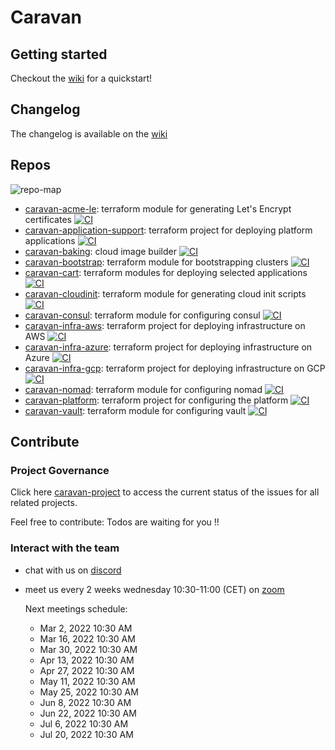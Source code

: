 # Caravan

## Getting started

Checkout the [wiki](https://github.com/bitrockteam/caravan/wiki) for a quickstart!

## Changelog

The changelog is available on the [wiki](https://github.com/bitrockteam/caravan/wiki/Changelog)

## Repos

![repo-map](https://lucid.app/publicSegments/view/d864e9a0-b966-4a53-be66-1f715fef28c2/image.png)

- [caravan-acme-le](https://github.com/bitrockteam/caravan-acme-le): terraform module for generating Let's Encrypt certificates [![CI](https://github.com/bitrockteam/caravan-acme-le/actions/workflows/terraform.yml/badge.svg)](https://github.com/bitrockteam/caravan-acme-le/actions)
- [caravan-application-support](https://github.com/bitrockteam/caravan-application-support): terraform project for deploying platform applications [![CI](https://github.com/bitrockteam/caravan-application-support/actions/workflows/terraform.yml/badge.svg)](https://github.com/bitrockteam/caravan-application-support/actions)
- [caravan-baking](https://github.com/bitrockteam/caravan-baking): cloud image builder [![CI](https://github.com/bitrockteam/caravan-baking/actions/workflows/terraform.yml/badge.svg)](https://github.com/bitrockteam/caravan-baking/actions)
- [caravan-bootstrap](https://github.com/bitrockteam/caravan-bootstrap): terraform module for bootstrapping clusters [![CI](https://github.com/bitrockteam/caravan-bootstrap/actions/workflows/terraform.yml/badge.svg)](https://github.com/bitrockteam/caravan-bootstrap/actions)
- [caravan-cart](https://github.com/bitrockteam/caravan-cart): terraform modules for deploying selected applications [![CI](https://github.com/bitrockteam/caravan-cart/actions/workflows/terraform.yml/badge.svg)](https://github.com/bitrockteam/caravan-cart/actions)
- [caravan-cloudinit](https://github.com/bitrockteam/caravan-cloudinit): terraform module for generating cloud init scripts [![CI](https://github.com/bitrockteam/caravan-cloudinit/actions/workflows/terraform.yml/badge.svg)](https://github.com/bitrockteam/caravan-cloudinit/actions)
- [caravan-consul](https://github.com/bitrockteam/caravan-consul): terraform module for configuring consul [![CI](https://github.com/bitrockteam/caravan-consul/actions/workflows/terraform.yml/badge.svg)](https://github.com/bitrockteam/caravan-consul/actions)
- [caravan-infra-aws](https://github.com/bitrockteam/caravan-infra-aws): terraform project for deploying infrastructure on AWS [![CI](https://github.com/bitrockteam/caravan-infra-aws/actions/workflows/terraform.yml/badge.svg)](https://github.com/bitrockteam/caravan-infra-aws/actions)
- [caravan-infra-azure](https://github.com/bitrockteam/caravan-infra-azure): terraform project for deploying infrastructure on Azure [![CI](https://github.com/bitrockteam/caravan-infra-azure/actions/workflows/terraform.yml/badge.svg)](https://github.com/bitrockteam/caravan-infra-azure/actions)
- [caravan-infra-gcp](https://github.com/bitrockteam/caravan-infra-gcp): terraform project for deploying infrastructure on GCP [![CI](https://github.com/bitrockteam/caravan-infra-gcp/actions/workflows/terraform.yml/badge.svg)](https://github.com/bitrockteam/caravan-infra-gcp/actions)
- [caravan-nomad](https://github.com/bitrockteam/caravan-nomad): terraform module for configuring nomad [![CI](https://github.com/bitrockteam/caravan-nomad/actions/workflows/terraform.yml/badge.svg)](https://github.com/bitrockteam/caravan-nomad/actions)
- [caravan-platform](https://github.com/bitrockteam/caravan-platform): terraform project for configuring the platform [![CI](https://github.com/bitrockteam/caravan-platform/actions/workflows/terraform.yml/badge.svg)](https://github.com/bitrockteam/caravan-platform/actions)
- [caravan-vault](https://github.com/bitrockteam/caravan-vault): terraform module for configuring vault [![CI](https://github.com/bitrockteam/caravan-vault/actions/workflows/terraform.yml/badge.svg)](https://github.com/bitrockteam/caravan-vault/actions)
<!-- - [caravan-workload](https://github.com/bitrockteam/caravan-workload): terraform project with sample workloads [![CI](https://github.com/bitrockteam/caravan-workload/actions/workflows/terraform.yml/badge.svg)](https://github.com/bitrockteam/caravan-workload/actions) -->
<!-- - [caravan-admin-azure](https://github.com/bitrockteam/caravan-admin-azure): terraform project for mananing Azure shared resources [![CI](https://github.com/bitrockteam/caravan-admin-azure/actions/workflows/terraform.yml/badge.svg)](https://github.com/bitrockteam/caravan-admin-azure/actions)
- [caravan-admin-gcp](https://github.com/bitrockteam/caravan-admin-gcp):  terraform project for mananing GCP shared resources [![CI](https://github.com/bitrockteam/caravan-admin-gcp/actions/workflows/terraform.yml/badge.svg)](https://github.com/bitrockteam/caravan-admin-gcp/actions) -->

## Contribute

### Project Governance

Click here [caravan-project](https://github.com/orgs/bitrockteam/projects/15) to access the current status of the issues for all related projects. 

Feel free to contribute: Todos are waiting for you !!

### Interact with the team

* chat with us on [discord](https://discord.gg/rgzWKpxRXw)
* meet us every 2 weeks wednesday 10:30-11:00 (CET) on [zoom](https://us02web.zoom.us/j/83607992019?pwd=aUNTVWgvQ1B1UkZrWmQyamRKaHFDUT09)
  
  Next meetings schedule:
   - Mar 2, 2022 10:30 AM
   - Mar 16, 2022 10:30 AM
   - Mar 30, 2022 10:30 AM
   - Apr 13, 2022 10:30 AM
   - Apr 27, 2022 10:30 AM
   - May 11, 2022 10:30 AM
   - May 25, 2022 10:30 AM
   - Jun 8, 2022 10:30 AM
   - Jun 22, 2022 10:30 AM
   - Jul 6, 2022 10:30 AM
   - Jul 20, 2022 10:30 AM
